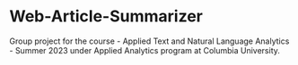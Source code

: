 # Web-Article-Summarizer

Group project for the course - Applied Text and Natural Language Analytics - Summer 2023 under Applied Analytics program at Columbia University.
